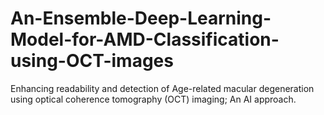 # An-Ensemble-Deep-Learning-Model-for-AMD-Classification-using-OCT-images
Enhancing readability and detection of Age-related macular degeneration using optical coherence tomography (OCT) imaging; An AI approach.
